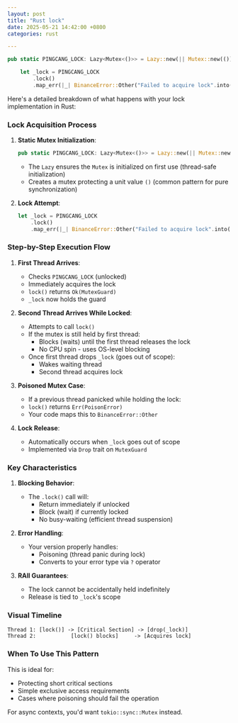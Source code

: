 ```yaml
---
layout: post
title: "Rust lock"
date: 2025-05-21 14:42:00 +0800
categories: rust

---
```


```rust
pub static PINGCANG_LOCK: Lazy<Mutex<()>> = Lazy::new(|| Mutex::new(()));

    let _lock = PINGCANG_LOCK
        .lock()
        .map_err(|_| BinanceError::Other("Failed to acquire lock".into()))?;

```

Here's a detailed breakdown of what happens with your lock implementation in Rust:

### Lock Acquisition Process

1. **Static Mutex Initialization**:
   ```rust
   pub static PINGCANG_LOCK: Lazy<Mutex<()>> = Lazy::new(|| Mutex::new(()));
   ```
   - The `Lazy` ensures the `Mutex` is initialized on first use (thread-safe initialization)
   - Creates a mutex protecting a unit value `()` (common pattern for pure synchronization)

2. **Lock Attempt**:
   ```rust
   let _lock = PINGCANG_LOCK
       .lock()
       .map_err(|_| BinanceError::Other("Failed to acquire lock".into()))?;
   ```

### Step-by-Step Execution Flow

1. **First Thread Arrives**:
   - Checks `PINGCANG_LOCK` (unlocked)
   - Immediately acquires the lock
   - `lock()` returns `Ok(MutexGuard)`
   - `_lock` now holds the guard

2. **Second Thread Arrives While Locked**:
   - Attempts to call `lock()`
   - If the mutex is still held by first thread:
     - Blocks (waits) until the first thread releases the lock
     - No CPU spin - uses OS-level blocking
   - Once first thread drops `_lock` (goes out of scope):
     - Wakes waiting thread
     - Second thread acquires lock

3. **Poisoned Mutex Case**:
   - If a previous thread panicked while holding the lock:
   - `lock()` returns `Err(PoisonError)`
   - Your code maps this to `BinanceError::Other`

4. **Lock Release**:
   - Automatically occurs when `_lock` goes out of scope
   - Implemented via `Drop` trait on `MutexGuard`

### Key Characteristics

1. **Blocking Behavior**:
   - The `.lock()` call will:
     - Return immediately if unlocked
     - Block (wait) if currently locked
     - No busy-waiting (efficient thread suspension)

2. **Error Handling**:
   - Your version properly handles:
     - Poisoning (thread panic during lock)
     - Converts to your error type via `?` operator

3. **RAII Guarantees**:
   - The lock cannot be accidentally held indefinitely
   - Release is tied to `_lock`'s scope

### Visual Timeline

```
Thread 1: [lock()] -> [Critical Section] -> [drop(_lock)]
Thread 2:           [lock() blocks]     -> [Acquires lock]
```

### When To Use This Pattern

This is ideal for:
- Protecting short critical sections
- Simple exclusive access requirements
- Cases where poisoning should fail the operation

For async contexts, you'd want `tokio::sync::Mutex` instead.

